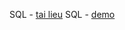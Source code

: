 SQL - [tai lieu](https://drive.google.com/drive/folders/1wkE_JcPhEQdFsc0jgPrufe02nibZb8ea?fbclid=IwAR2KlFel31x5LlXWY1H-_RdQ3IO2CHPhbxQP7yWpyQm8DSP2v0KCAxh7Pg0)
SQL - [demo](https://drive.google.com/drive/folders/1vGnnhMsUcUv0XPcKTuAobu-VHEuzi_dm?fbclid=IwAR2KlFel31x5LlXWY1H-_RdQ3IO2CHPhbxQP7yWpyQm8DSP2v0KCAxh7Pg0)
